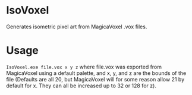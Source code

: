 IsoVoxel
========

Generates isometric pixel art from MagicaVoxel .vox files.

Usage
=====

`IsoVoxel.exe file.vox x y z` where file.vox was exported from MagicaVoxel using a default palette, and x, y, and z are the bounds of the file (Defaults are all 20, but MagicaVoxel will for some reason allow 21 by default for x.  They can all be increased up to 32 or 128 for z).
